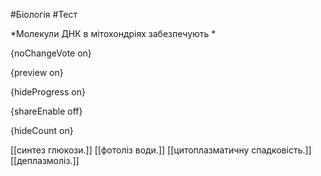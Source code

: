 #Біологія #Тест

*Молекули ДНК в мітохондріях забезпечують *

{noChangeVote on}

{preview on}

{hideProgress on}

{shareEnable off}

{hideCount on}

[[синтез глюкози.]]
[[фотоліз води.]]
[[цитоплазматичну спадковість.]]
[[деплазмоліз.]]
